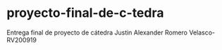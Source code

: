 # proyecto-final-de-c-tedra
Entrega final de proyecto de cátedra
Justin Alexander Romero Velasco- RV200919
